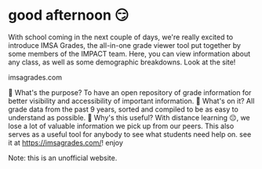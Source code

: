 # **good afternoon** 😏

With school coming in the next couple of days, we're really excited to introduce IMSA Grades, the all-in-one grade viewer tool put together by some members of the IMPACT team. Here, you can view information about any class, as well as some demographic breakdowns. Look at the site!

imsagrades.com

🐬 What's the purpose? To have an open repository of grade information for better visibility and accessibility of important information.
💐 What's on it? All grade data from the past 9 years, sorted and compiled to be as easy to understand as possible.
🦖 Why's this useful? With distance learning 😔, we lose a lot of valuable information we pick up from our peers. This also serves as a useful tool for anybody to see what students need help on.
see it at https://imsagrades.com/! enjoy

Note: this is an unofficial website.